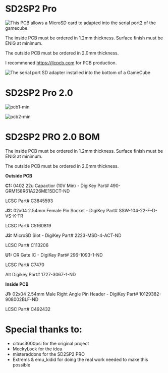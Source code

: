 # SD2SP2 Pro

![This PCB allows a MicroSD card to adapted into the serial port2 of the gamecube.](https://github.com/misteraddons/SD2SP2-Pro/blob/master/Assets/assembly.jpeg?raw=true "SD2SP2")

The inside PCB must be ordered in 1.2mm thickness. Surface finish must be ENIG at minimum.

The outside PCB must be ordered in 2.0mm thickness.

I recommened https://jlcpcb.com for PCB production.

![The serial port SD adapter installed into the bottom of a GameCube](https://github.com/misteraddons/SD2SP2-Pro/blob/master/Assets/side.jpg?raw=true "SD2SP2")



# SD2SP2 Pro 2.0



![pcb1-min](https://github.com/silverstee1/SD2SP2-Pro/assets/54997238/9f54725f-131c-45a7-a1ca-24f069668f79)

![pcb2-min](https://github.com/silverstee1/SD2SP2-Pro/assets/54997238/78f84408-46c2-400c-9989-09444aeecdcc)


SD2SP2 PRO 2.0 BOM
=====================================
The inside PCB must be ordered in 1.2mm thickness. Surface finish must be ENIG at minimum.

The outside PCB must be ordered in 2.0mm thickness.

**Outside PCB**

**C1:** 0402 22u Capactior (10V Min) - DigiKey Part# 490-GRM158R61A226ME15DCT-ND

LCSC Part# C3845593


**J2:** 02x04 2.54mm Female Pin Socket - DigiKey Part# SSW-104-22-F-D-VS-K-TR

LCSC Part# C5160819


**J3:** MicroSD Slot - DigiKey Part# 2223-MSD-4-ACT-ND

LCSC Part# C113206


**U1:** OR Gate IC - DigiKey Part# 296-1093-1-ND

LCSC Part# C7470

Alt Digikey Part# 1727-3067-1-ND



**Inside PCB**

**J1:** 02x04 2.54mm Male Right Angle Pin Header - DigiKey Part# 10129382-908002BLF-ND

LCSC Part# C492432


Special thanks to:
=====================================
 * citrus3000psi for the original project
 * MockyLock for the idea
 * misteraddons for the SD2SP2 PRO  
 * Extrems & emu_kidid for doing the real work needed to make this possible

